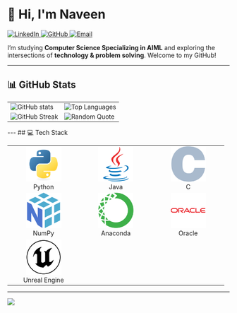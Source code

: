 # 👋 Hi, I'm Naveen 
<a href="https://linkedin.com/in/metri-naveen-kumar" target="_blank">
  <img src="https://img.icons8.com/fluency/28/linkedin.png" alt="LinkedIn"/>
</a>
<a href="https://github.com/metrinaveen08" target="_blank">
  <img src="https://img.icons8.com/fluency/28/github.png" alt="GitHub"/>
</a>
<a href="mailto:your.email@example.com">
  <img src="https://img.icons8.com/fluency/28/gmail.png" alt="Email"/>
</a>

I’m studying **Computer Science Specializing in AIML** and exploring the intersections of **technology & problem solving**. Welcome to my GitHub!  

---

## 📊 GitHub Stats  

<table align="center">
  <tr>
    <td>
      <img src="https://github-readme-stats.vercel.app/api?username=metrinaveen08&show_icons=true&theme=dark" alt="GitHub stats" />
    </td>
    <td>
      <img src="https://github-readme-stats.vercel.app/api/top-langs/?username=metrinaveen08&layout=compact&theme=dark" alt="Top Languages" />
    </td>
  </tr>
  <tr>
    <td>
      <img src="https://nirzak-streak-stats.vercel.app/?user=metrinaveen08&theme=dark&hide_border=false" alt="GitHub Streak" />
    </td>
    <td>
      <img src="https://quotes-github-readme.vercel.app/api?type=horizontal&theme=radical" alt="Random Quote" />
    </td>
  </tr>
</table>
---
## 💻 Tech Stack  

<p align="center">
  <table>
    <tr>
      <td align="center" width="150">
        <img src="https://raw.githubusercontent.com/devicons/devicon/master/icons/python/python-original.svg" width="80" height="80"/>
        <br>Python
      </td>
      <td align="center" width="150">
        <img src="https://raw.githubusercontent.com/devicons/devicon/master/icons/java/java-original.svg" width="80" height="80"/>
        <br>Java
      </td>
      <td align="center" width="150">
        <img src="https://raw.githubusercontent.com/devicons/devicon/master/icons/c/c-original.svg" width="80" height="80"/>
        <br>C
      </td>
    </tr>
    <tr>
      <td align="center" width="150">
        <img src="https://raw.githubusercontent.com/devicons/devicon/master/icons/numpy/numpy-original.svg" width="80" height="80"/>
        <br>NumPy
      </td>
      <td align="center" width="150">
        <img src="https://raw.githubusercontent.com/devicons/devicon/master/icons/anaconda/anaconda-original.svg" width="80" height="80"/>
        <br>Anaconda
      </td>
      <td align="center" width="150">
        <img src="https://raw.githubusercontent.com/devicons/devicon/master/icons/oracle/oracle-original.svg" width="80" height="80"/>
        <br>Oracle
      </td>
    </tr>
    <tr>
      <td align="center" width="150">
        <img src="https://raw.githubusercontent.com/devicons/devicon/master/icons/unrealengine/unrealengine-original.svg" width="80" height="80"/>
        <br>Unreal Engine
      </td>
    </tr>
  </table>
</p>

---

[![](https://visitcount.itsvg.in/api?id=metrinaveen08&icon=1&color=0)](https://visitcount.itsvg.in)
